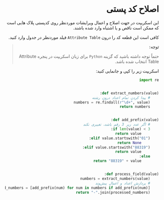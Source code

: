 <div dir='RTL'>
  
# اصلاح کد پستی
این اسکریپت در جهت اصلاح و اعمال ویرایشات موردنظر روی کدپستی پلاک هایی است که ممکن است ناقص و یا اشتباه وارد شده باشند.

کافی است این قطعه کد را درون `Attribute Table` فیلد موردنظر در جدول وارد کنید.

> **توجه:**
>
> حتماً توجه داشته باشید که گزینه `Python` برای زبان اسکریپت در پنجره Attribute Table انتخاب شده باشد.

اسکریپت زیر را کپی و جانمایی کنید:


```python
import re


def extract_numbers(value):
    # پیدا کردن تمام اعداد درون رشته
    numbers = re.findall(r"\d+", value)
    return numbers


def add_prefix(value):
    # اگر عدد زیر 3 رقم باشد، تغییری نکند
    if len(value) < 3:
        return value
    elif value.startswith("01"):
        return None
    elif value.startswith("88319"):
        return value
    else:
        return "88319" + value


def process_field(value):
    numbers = extract_numbers(value)
    # پردازش اعداد و اعمال پیش‌وند
    processed_numbers = [add_prefix(num) for num in numbers if add_prefix(num)]
    return "-".join(processed_numbers)
```
</div>
